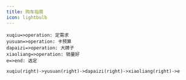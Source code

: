 ```yaml
---
title: 购车指南
icon: lightbulb
---
```


```flow
xuqiu=>operation: 定需求
yusuan=>operation: 卡预算
dapaizi=>operation: 大牌子
xiaoliang=>operation: 销量好
e=>end: 选定

xuqiu(right)->yusuan(right)->dapaizi(right)->xiaoliang(right)->e
```



<AutoCatalog />
